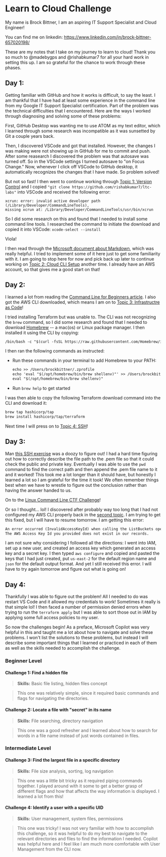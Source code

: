 # Learn to Cloud Challenge

My name is Brock Bittner, I am an aspiring IT Support Specialist and Cloud Engineer! 

You can find me on linkedin: https://www.linkedin.com/in/brock-bittner-657020198/

These are my notes that I take on my journey to learn to cloud! Thank you so much to @madebygps and @rishabkumar7 for all your hard work in setting this up. I am so grateful for the chance to work through these phases.


## Day 1:

Getting familiar with GitHub and how it works is difficult, to say the least. I am thankful that I have had at least some experience in the command line from my Google IT Support Specialist certification. Part of the problem was the technical difficulties that I encountered. Here are the ways I worked through diagnosing and solving some of these problems:

First, GitHub Desktop was wanting me to use ATOM as my text editor, which I learned through some research was incompatible as it was sunsetted by Git a couple years back. 

Then, I discovered VSCode and got that installed. However, the changes I was making were not showing up in GitHub for me to commit and push. After some reasearch I discovered the problem was that autosave was turned off. So in the VSCode settings I turned autosave to "on Focus Change." Now, whenever I click off VSCode to GitHub desktop, it automatically recognizes the changes that I have made. So problem solved! 

But not so fast! I then went to continue working through [Topic 1: Version Control](https://learntocloud.guide/phase1/versioncontrol) and I copied `"git clone https://github.com/rishabkumar7/ltc-labs"` into VSCode and received the following error:
```
xcrun: error: invalid active developer path (/Library/Developer/CommandLineTools), 
missing xcrun at: /Library/Developer/CommandLineTools/usr/bin/xcrun
```     

So I did some research on this and found that I needed to install some command line tools. I researched the command to initiate the download and copied it into VSCode: `xcode-select --install`

Viola! 

I then read through the [Microsoft document about Markdown](https://learn.microsoft.com/en-us/training/modules/communicate-using-markdown/2-what-is-markdown), which was really helpful. I tried to implement some of it here just to get some familiarity with it. I am going to stop here for now and pick back up later to continue working on [Topic 2: Cloud CLI Setup](https://learntocloud.guide/phase1/cli) another time. I already have an AWS account, so that gives me a good start on that!

## Day 2:

I learned a lot from reading the [Command Line for Beginners article](https://www.freecodecamp.org/news/command-line-for-beginners/). I also got the AWS CLI downloaded, which means I am on to [Topic 3: Infrastructre as Code](https://learntocloud.guide/phase1/iac)!

I tried installing Terraform but was unable to. The CLI was not recognizing the `brew` command, so I did some research and found that I needed to download [Homebrew](https://brew.sh/) -- a mac(os) or Linux package manager. I then installed it using the CLI by copying: 
```markdown
/bin/bash -c "$(curl -fsSL https://raw.githubusercontent.com/Homebrew/install/HEAD/install.sh)"
``` 

I then ran the following commands as instructed: 
- Run these commands in your terminal to add Homebrew to your PATH:
    ```markdown
    echo >> /Users/brockbittner/.zprofile
    echo 'eval "$(/opt/homebrew/bin/brew shellenv)"' >> /Users/brockbittner/.zprofile
    eval "$(/opt/homebrew/bin/brew shellenv)"
    ```
- Run `brew help` to get started

I was then able to copy the following Terraform download command into the CLI and download it:
```markdown
brew tap hashicorp/tap 
brew install hashicorp/tap/terraform
```

Next time I will press on to [Topic 4: SSH](https://learntocloud.guide/phase1/ssh)!


## Day 3: 

Man [this SSH exercise](https://learn.microsoft.com/en-us/training/modules/develop-on-remote-machine/) was a doozy to figure out! I had a hard time figuring out how to correctly describe the file path to the .pem file so that it could check the public and private key. Eventually I was able to use the `pwd` command to find the correct path and then append the .pem file name to it and it worked! This took me a lot longer than it should have, but honestly I learned a lot so I am grateful for the time it took! We often remember things best when we have to wrestle to figure out the conclusion rather than having the answer handed to us. 

On to the [Linux Command Line CTF Challenge](https://learntocloud.guide/phase1/ctf)!

Or so I thought... lol! I discovered after probably way too long that I had not configured my AWS CLI properly back in the [second topic](https://learntocloud.guide/phase1/cli). I am trying to get this fixed, but I will have to resume tomorrow. I am getting this error: 
```Markdown
An error occurred (InvalidAccessKeyId) when calling the ListBuckets operation: 
The AWS Access Key Id you provided does not exist in our records.
```
I am not sure why considering I followed all the directions: I went into IAM, set up a new user, and created an access key which generated an access key and a secret key. I then typed `aws configure` and copied and pasted the keys that I had just created, put  `us-east-2` for the default region name and `json` for the default output format. And yet I still received this error. I will have to try again tomorrow and figure out what is going on!

## Day 4: 

Thankfully I was able to figure out the problem! All I needed to do was restart VS Code and it allowed my credentials to work! Sometimes it really is that simple lol! I then faced a number of permission denied errors when trying to run the `terraform apply` but I was able to sort those out in IAM by applying some full access policies to my user. 

So now the challenges begin!  As a preface, Microsoft Copilot was very helpful in this and taught me a lot about how to navigate and solve these problems. I won't list the solutions to these problems, but instead I will describe some important things that I learned or practiced in each of them as well as the skills needed to accomplish the challenge. 

### Beginner Level

#### Challenge 1: Find a hidden file

>**Skills:** Basic file listing, hidden files concept

>This one was relatively simple, since it required basic commands and flags for navigating the directories. 

#### Challenge 2: Locate a file with "secret" in its name

>**Skills:** File searching, directory navigation

>This one was a good refresher and I learned about how to search for words in a file name instead of just words contained in files. 

### Intermediate Level

#### Challenge 3: Find the largest file in a specific directory

>**Skills:** File size analysis, sorting, log navigation

>This one was a little bit tricky as it required piping commands together. I played around with it some to get a better grasp of different flags and how that affects the way information is displayed. I learned a lot from this!

#### Challenge 4: Identify a user with a specific UID

>**Skills:** User management, system files, permissions

>This one was tricky! I was not very familiar with how to accomplish this challenge, so it was helpful to do my best to navigate to the relevant directories and files to find the information I needed. Copilot was helpful here and I feel like I am much more comfortable with User Management from the CLI now. 

